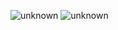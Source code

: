 ![unknown](https://user-images.githubusercontent.com/61760213/186909623-99449abe-2019-4921-9f1e-5c2b4f88a7a5.png)
![unknown](https://user-images.githubusercontent.com/61760213/186909661-2e4807ea-b47b-4ddd-88a1-f40bf4b18fd8.png)
